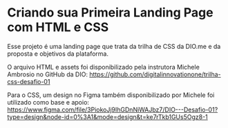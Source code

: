 # Criando sua Primeira Landing Page com HTML e CSS

Esse projeto é uma landing page que trata da trilha de CSS da DIO.me e da proposta e objetivos da plataforma. 

O arquivo HTML e assets foi disponibilizado pela instrutora Michele Ambrosio no GitHub da DIO: https://github.com/digitalinnovationone/trilha-css-desafio-01

Para o CSS, um design no Figma também disponibilizado por Michele foi utilizado como base e apoio: https://www.figma.com/file/3PiokoJj9IhGDnNiWAJbz7/DIO---Desafio-01?type=design&node-id=0%3A1&mode=design&t=ke7rTkb1GUs5Ogz8-1
